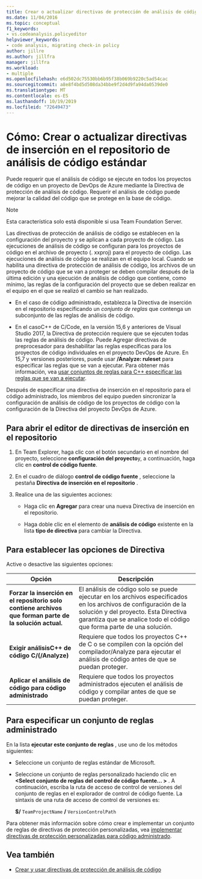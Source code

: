 ```yaml
---
title: Crear o actualizar directivas de protección de análisis de código estándar
ms.date: 11/04/2016
ms.topic: conceptual
f1_keywords:
- vs.codeanalysis.policyeditor
helpviewer_keywords:
- code analysis, migrating check-in policy
author: jillre
ms.author: jillfra
manager: jillfra
ms.workload:
- multiple
ms.openlocfilehash: e6d502dc75530bb6b95f38b069b9220c5ad54cac
ms.sourcegitcommit: a8e8f4bd5d508da34bbe9f2d4d9fa94da0539de0
ms.translationtype: MT
ms.contentlocale: es-ES
ms.lasthandoff: 10/19/2019
ms.locfileid: "72649473"
---
```

# <a name="how-to-create-or-update-standard-code-analysis-check-in-policies"></a>Cómo: Crear o actualizar directivas de inserción en el repositorio de análisis de código estándar

Puede requerir que el análisis de código se ejecute en todos los proyectos de código en un proyecto de DevOps de Azure mediante la Directiva de protección de análisis de código. Requerir el análisis de código puede mejorar la calidad del código que se protege en la base de código.

> [!NOTE]
> Esta característica solo está disponible si usa Team Foundation Server.

Las directivas de protección de análisis de código se establecen en la configuración del proyecto y se aplican a cada proyecto de código. Las ejecuciones de análisis de código se configuran para los proyectos de código en el archivo de proyecto (. xxproj) para el proyecto de código. Las ejecuciones de análisis de código se realizan en el equipo local. Cuando se habilita una directiva de protección de análisis de código, los archivos de un proyecto de código que se van a proteger se deben compilar después de la última edición y una ejecución de análisis de código que contiene, como mínimo, las reglas de la configuración del proyecto que se deben realizar en el equipo en el que se realizó el cambio se han realizado.

- En el caso de código administrado, establezca la Directiva de inserción en el repositorio especificando un *conjunto de reglas* que contenga un subconjunto de las reglas de análisis de código.

- En el casoC++ de C/Code, en la versión 15,6 y anteriores de Visual Studio 2017, la Directiva de protección requiere que se ejecuten todas las reglas de análisis de código. Puede Agregar directivas de preprocesador para deshabilitar las reglas específicas para los proyectos de código individuales en el proyecto DevOps de Azure. En 15,7 y versiones posteriores, puede usar **/Analyze: ruleset** para especificar las reglas que se van a ejecutar. Para obtener más información, vea [usar conjuntos de reglas para C++ especificar las reglas que se van a ejecutar](using-rule-sets-to-specify-the-cpp-rules-to-run.md).

Después de especificar una directiva de inserción en el repositorio para el código administrado, los miembros del equipo pueden sincronizar la configuración de análisis de código de los proyectos de código con la configuración de la Directiva del proyecto DevOps de Azure.

## <a name="to-open-the-check-in-policy-editor"></a>Para abrir el editor de directivas de inserción en el repositorio

1. En Team Explorer, haga clic con el botón secundario en el nombre del proyecto, seleccione **configuración del proyecto**y, a continuación, haga clic en **control de código fuente**.

1. En el cuadro de diálogo **control de código fuente** , seleccione la pestaña **Directiva de inserción en el repositorio** .

1. Realice una de las siguientes acciones:

    - Haga clic en **Agregar** para crear una nueva Directiva de inserción en el repositorio.

    - Haga doble clic en el elemento de **análisis de código** existente en la lista **tipo de directiva** para cambiar la Directiva.

## <a name="to-set-policy-options"></a>Para establecer las opciones de Directiva

Active o desactive las siguientes opciones:

|Opción|Descripción|
|------------|-----------------|
|**Forzar la inserción en el repositorio solo contiene archivos que forman parte de la solución actual.**|El análisis de código solo se puede ejecutar en los archivos especificados en los archivos de configuración de la solución y del proyecto. Esta Directiva garantiza que se analice todo el código que forma parte de una solución.|
|**Exigir análisisC++ de código C/(/Analyze)**|Requiere que todos los proyectos C++ de C o se compilen con la opción del compilador/Analyze para ejecutar el análisis de código antes de que se puedan proteger.|
|**Aplicar el análisis de código para código administrado**|Requiere que todos los proyectos administrados ejecuten el análisis de código y compilar antes de que se puedan proteger.|

## <a name="to-specify-a-managed-rule-set"></a>Para especificar un conjunto de reglas administrado

En la lista **ejecutar este conjunto de reglas** , use uno de los métodos siguientes:

- Seleccione un conjunto de reglas estándar de Microsoft.

- Seleccione un conjunto de reglas personalizado haciendo clic en **\<Select conjunto de reglas del control de código fuente... >** . A continuación, escriba la ruta de acceso de control de versiones del conjunto de reglas en el explorador de control de código fuente. La sintaxis de una ruta de acceso de control de versiones es:

   **$/** `TeamProjectName` **/** `VersionControlPath`

Para obtener más información sobre cómo crear e implementar un conjunto de reglas de directivas de protección personalizadas, vea [implementar directivas de protección personalizadas para código administrado](../code-quality/implementing-custom-code-analysis-check-in-policies-for-managed-code.md).

## <a name="see-also"></a>Vea también

- [Crear y usar directivas de protección de análisis de código](../code-quality/how-to-create-or-update-standard-code-analysis-check-in-policies.md)
